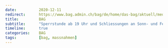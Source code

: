 ```yaml
---
date:          2020-12-11
redirect:      https://www.bag.admin.ch/bag/de/home/das-bag/aktuell/medienmitteilungen.msg-id-81582.html
title:         BAG
subtitle:      "Sperrstunde ab 19 Uhr und Schliessungen an Sonn- und Feiertagen"
timeline:      true
categories:    BAG
tags:          [bag, massnahmen]
---
```

